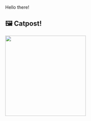 Hello there!



## 🖼️ Catpost!

<sub>
    <img src="https://cdn2.thecatapi.com/images/bf6.jpg" height="256">
</sub>

